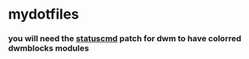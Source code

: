 # mydotfiles

### you will need the [statuscmd](https://dwm.suckless.org/patches/statuscmd/) patch for dwm to have colorred dwmblocks modules
